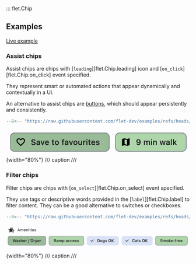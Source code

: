 ::: flet.Chip

## Examples

[Live example](https://flet-controls-gallery.fly.dev/input/chip)

### Assist chips

Assist chips are chips with [`leading`][flet.Chip.leading] icon and [`on_click`][flet.Chip.on_click] event specified.

They represent smart or automated actions that appear dynamically and contextually in a UI.

An alternative to assist chips are [buttons](buttons/index.md), which should appear persistently and consistently.

```python
--8<-- "https://raw.githubusercontent.com/flet-dev/examples/refs/heads/v1-docs/python/controls/chip/assist-chips.py"
```

![assist-chips](https://raw.githubusercontent.com/flet-dev/examples/v1-docs/python/controls/chip/media/assist-chips.png){width="80%"}
/// caption
///

### Filter chips

Filter chips are chips with [`on_select`][flet.Chip.on_select] event specified.

They use tags or descriptive words provided in the [`label`][flet.Chip.label] to filter content.
They can be a good alternative to switches or checkboxes.

```python
--8<-- "https://raw.githubusercontent.com/flet-dev/examples/refs/heads/v1-docs/python/controls/chip/chip-filter-example.py"
```

![filter-chips](https://raw.githubusercontent.com/flet-dev/examples/v1-docs/python/controls/chip/media/filter-chips.png){width="80%"}
/// caption
///
